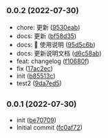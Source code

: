 ## <small>0.0.2 (2022-07-30)</small>

* chore: 更新 ([9530eab](https://github.com/tinymce-plugin/i18n-api/commit/9530eab))
* docs:  更新 ([bf58d35](https://github.com/tinymce-plugin/i18n-api/commit/bf58d35))
* docs: 📝 使用说明 ([95d5c6b](https://github.com/tinymce-plugin/i18n-api/commit/95d5c6b))
* docs: 更新说明文档 ([d6c58ab](https://github.com/tinymce-plugin/i18n-api/commit/d6c58ab))
* feat: changelog ([f10680f](https://github.com/tinymce-plugin/i18n-api/commit/f10680f))
* fix ([17ac2ec](https://github.com/tinymce-plugin/i18n-api/commit/17ac2ec))
* init ([b85513c](https://github.com/tinymce-plugin/i18n-api/commit/b85513c))
* test2 ([9da7ed5](https://github.com/tinymce-plugin/i18n-api/commit/9da7ed5))



## <small>0.0.1 (2022-07-30)</small>

* init ([be70709](https://github.com/tinymce-plugin/i18n-api/commit/be70709))
* Initial commit ([fc0af72](https://github.com/tinymce-plugin/i18n-api/commit/fc0af72))



